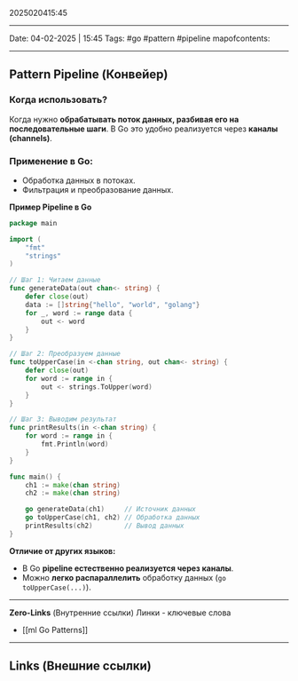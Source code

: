 2025020415:45
___
Date: 04-02-2025 | 15:45
Tags: #go #pattern #pipeline
mapofcontents:
___
## Pattern Pipeline (Конвейер)

### Когда использовать?

Когда нужно **обрабатывать поток данных, разбивая его на последовательные шаги**.
В Go это удобно реализуется через **каналы (channels)**.
### Применение в Go:

- Обработка данных в потоках.
- Фильтрация и преобразование данных.

**Пример Pipeline в Go**
```go
package main

import (
	"fmt"
	"strings"
)

// Шаг 1: Читаем данные
func generateData(out chan<- string) {
	defer close(out)
	data := []string{"hello", "world", "golang"}
	for _, word := range data {
		out <- word
	}
}

// Шаг 2: Преобразуем данные
func toUpperCase(in <-chan string, out chan<- string) {
	defer close(out)
	for word := range in {
		out <- strings.ToUpper(word)
	}
}

// Шаг 3: Выводим результат
func printResults(in <-chan string) {
	for word := range in {
		fmt.Println(word)
	}
}

func main() {
	ch1 := make(chan string)
	ch2 := make(chan string)

	go generateData(ch1)     // Источник данных
	go toUpperCase(ch1, ch2) // Обработка данных
	printResults(ch2)        // Вывод данных
}
```

**Отличие от других языков:**
- В Go **pipeline естественно реализуется через каналы**.
- Можно **легко распараллелить** обработку данных (`go toUpperCase(...)`).

-----
**Zero-Links**  (Внутренние ссылки) Линки - ключевые слова
- [[ml Go Patterns]]

------
**Links** (Внешние ссылки)
-
